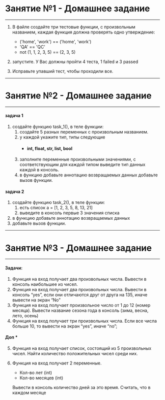 # Занятие №1 - Домашнее задание

---

1. В файле создайте три тестовые функции, с произвольным названием, каждая функция должна проверять одно утверждение:
    - ('home', 'work') == ('home', 'work')
    - 'QA' == 'QC'
    - not (1, 1, 2, 3, 5) == (2, 3, 5)

2. запустите. У Вас должны пройти 4 теста, 1 failed и 3 passed

3. Исправьте упавший тест, чтобы проходили все.

---

# Занятие №2 - Домашнее задание

---

#### задача 1
1. создайте функцию task_1(), в теле функции:
    1. создайте 5 разных переменных с произвольным названием.
    2. у каждой укажите тип, типы следующие
       * #### int, float, str, list, bool
    3. заполните переменные произвольными значениями, с соответствующим для каждой типом
       выведите тип данных каждой в консоль.
    4. в функцию добавьте аннотацию возвращаемых данных
добавьте вызов функции.

#### задача 2
1. создайте функцию task_2(), в теле функции:
    1. есть список a = [1, 2, 3, 5, 8, 13, 21]
    2. выведите в консоль первые 3 значения списка
2. в функцию добавьте аннотацию возвращаемых данных
3. добавьте вызов функции.

---

# Занятие №3 - Домашнее задание

---

#### Задачи:
1. Функция на вход получает два произвольных числа. Вывести в консоль наибольшее из чисел.
2. Функция на вход получает два произвольных числа. Вывести в консоль “yes”, если они отличаются друг от друга на 135, иначе вывести на экран “No”
3. Функция на вход получает произвольное число от 1 до 12 (номер месяца). Вывести название сезона года в консоль (зима, весна, лето, осень)
4. Функция на вход получает три произвольных числа. Если все числа больше 10, то вывести на экран “yes”, иначе “no”;

#### Доп *
5. Функция на вход получает список, состоящий из 5 произвольных чисел. Найти количество положительных чисел среди них.
6. Функция на вход получает 2 переменные. 
    - Кол-во лет (int)
    - Кол-во месяцев (int)

    Вывести в консоль количество дней за это время. Считать, что в каждом месяце 